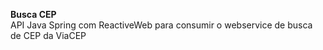 <b>Busca CEP</b>
<br>
API Java Spring com ReactiveWeb para consumir o webservice de busca de CEP da ViaCEP
